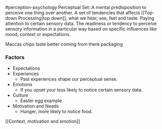 #perception-psychology 
Perceptual Set::A mental predisposition to perceive one thing over another. A set of tendencies that affects [[Top-down Processing|top down]], what we hear, see, feel and taste.
Paying attention to certain sensory data. The readiness or tendency to perceive sensory information in a particular way based on specific influences like mood, context or expectations.

Maccas chips taste better coming from there packaging
### Factors
* Expectations
* Experiences
	* Past experiences shape our perceptual sense. 
* Emotions
	* If you upset your less likely to notice certain sensory data. 
* Culture
	* Easter egg example
* Motivation and Needs
	* Hunger, more likely to notice food.

[[Context, motivation and emotion]]